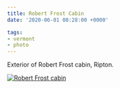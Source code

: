 ```yaml
---
title: Robert Frost Cabin
date: '2020-06-01 08:28:00 +0000'

tags:
- vermont
- photo
---
```


Exterior of Robert Frost cabin, Ripton.
<!--more-->

[![Robert Frost cabin](/gallery/spring-2020/IMG_20200513_133103_hu_acdf76310ac2cf8d.jpg)](/gallery/spring-2020/IMG_20200513_133103.jpg)
